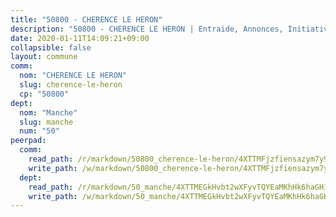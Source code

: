 ```yaml
---
title: "50800 - CHERENCE LE HERON"
description: "50800 - CHERENCE LE HERON | Entraide, Annonces, Initiatives"
date: 2020-01-11T14:09:21+09:00
collapsible: false
layout: commune
comm:
  nom: "CHERENCE LE HERON"
  slug: cherence-le-heron
  cp: "50800"
dept:
  nom: "Manche"
  slug: manche
  num: "50"
peerpad:
  comm:
    read_path: /r/markdown/50800_cherence-le-heron/4XTTMFjzfiensazym7y9k4sy5y9nBdMYAz4rTbJCx57rEwSAr
    write_path: /w/markdown/50800_cherence-le-heron/4XTTMFjzfiensazym7y9k4sy5y9nBdMYAz4rTbJCx57rEwSAr-K3TgUY8t2mKRnUeWmbWpVLurVfK8drawGhbeueHgNwK6Y42wQZcA1WJftvr9migbB7L8A2RwmYYnNvCAUqS43rU2Fv9f94Zx5pqduaYacHQqyt2xM3UyP4UW4xCunempbwaLZHCJ
  dept:
    read_path: /r/markdown/50_manche/4XTTMEGkHvbt2wXFyvTQYEaMKhHk6haGH1SzsRNevKgBDTuXr
    write_path: /w/markdown/50_manche/4XTTMEGkHvbt2wXFyvTQYEaMKhHk6haGH1SzsRNevKgBDTuXr-K3TgUSx1rwmRRLqHcTLLdo4dVfTRKvf94KKagmUFPevWSp2f9nuc6fJF25TtLArzK8teuQ5TvuAMqW38N2MYgT18hBoXtjmKX9WuSn2vkujmSJPp3gF4gsuMmfEM8Th4Ap94heFE
---
```


